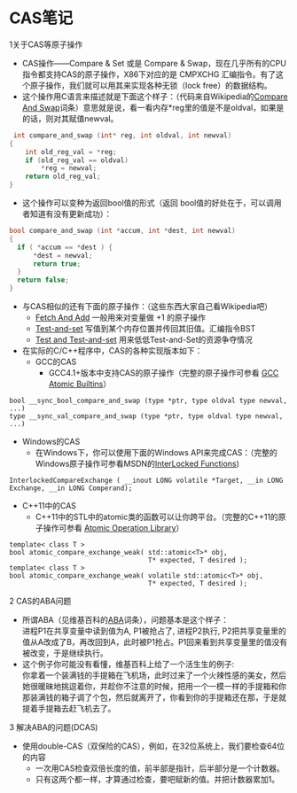 CAS笔记
====  
1关于CAS等原子操作
 * CAS操作——Compare & Set 或是 Compare & Swap，现在几乎所有的CPU指令都支持CAS的原子操作，X86下对应的是 CMPXCHG 汇编指令。有了这个原子操作，我们就可以用其来实现各种无锁（lock free）的数据结构。
 * 这个操作用C语言来描述就是下面这个样子：（代码来自Wikipedia的[Compare And Swap](https://en.wikipedia.org/wiki/Compare-and-swap)词条）意思就是说，看一看内存*reg里的值是不是oldval，如果是的话，则对其赋值newval。  
```c++
 int compare_and_swap (int* reg, int oldval, int newval)
{
    int old_reg_val = *reg;
    if (old_reg_val == oldval)
        *reg = newval;
    return old_reg_val;
}
```
* 这个操作可以变种为返回bool值的形式（返回 bool值的好处在于，可以调用者知道有没有更新成功）：
```c++
bool compare_and_swap (int *accum, int *dest, int newval)
{
  if ( *accum == *dest ) {
      *dest = newval;
      return true;
  }
  return false;
}
```
* 与CAS相似的还有下面的原子操作：（这些东西大家自己看Wikipedia吧）
  * [Fetch And Add](https://en.wikipedia.org/wiki/Fetch-and-add) 一般用来对变量做 +1 的原子操作
  * [Test-and-set](https://en.wikipedia.org/wiki/Test-and-set) 写值到某个内存位置并传回其旧值。汇编指令BST
  * [Test and Test-and-set](https://en.wikipedia.org/wiki/Test_and_test-and-set) 用来低低Test-and-Set的资源争夺情况
* 在实际的C/C++程序中，CAS的各种实现版本如下：
  * GCC的CAS
    * GCC4.1+版本中支持CAS的原子操作（完整的原子操作可参看 [GCC Atomic Builtins](https://gcc.gnu.org/onlinedocs/gcc-4.1.1/gcc/Atomic-Builtins.html)）
``` 
bool __sync_bool_compare_and_swap (type *ptr, type oldval type newval, ...)
type __sync_val_compare_and_swap (type *ptr, type oldval type newval, ...)
```
  * Windows的CAS
    * 在Windows下，你可以使用下面的Windows API来完成CAS：（完整的Windows原子操作可参看MSDN的[InterLocked Functions](http://msdn.microsoft.com/en-us/library/windows/desktop/ms686360(v=vs.85).aspx#interlocked_functions))
```
InterlockedCompareExchange ( __inout LONG volatile *Target, __in LONG Exchange, __in LONG Comperand);
```
  * C++11中的CAS
    * C++11中的STL中的atomic类的函数可以让你跨平台。（完整的C++11的原子操作可参看 [Atomic Operation Library](http://en.cppreference.com/w/cpp/atomic)）
```
template< class T >
bool atomic_compare_exchange_weak( std::atomic<T>* obj,
                                   T* expected, T desired );
template< class T >
bool atomic_compare_exchange_weak( volatile std::atomic<T>* obj,
                                   T* expected, T desired );
```
2 CAS的ABA问题
* 所谓ABA（见维基百科的[ABA](https://en.wikipedia.org/wiki/ABA_problem)词条），问题基本是这个样子：  
  进程P1在共享变量中读到值为A, P1被抢占了, 进程P2执行, P2把共享变量里的值从A改成了B，再改回到A，此时被P1抢占。P1回来看到共享变量里的值没有被改变，于是继续执行。
* 这个例子你可能没有看懂，维基百科上给了一个活生生的例子:  
  你拿着一个装满钱的手提箱在飞机场，此时过来了一个火辣性感的美女，然后她很暖昧地挑逗着你，并趁你不注意的时候，把用一个一模一样的手提箱和你那装满钱的箱子调了个包，然后就离开了，你看到你的手提箱还在那，于是就提着手提箱去赶飞机去了。

3 解决ABA的问题(DCAS)
* 使用double-CAS（双保险的CAS），例如，在32位系统上，我们要检查64位的内容
  * 一次用CAS检查双倍长度的值，前半部是指针，后半部分是一个计数器。
  * 只有这两个都一样，才算通过检查，要吧赋新的值。并把计数器累加1。